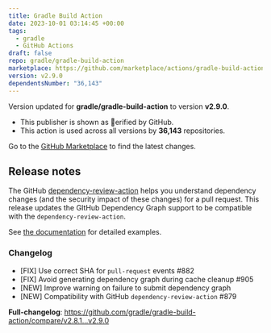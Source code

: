 ```yaml
---
title: Gradle Build Action
date: 2023-10-01 03:14:45 +00:00
tags:
  - gradle
  - GitHub Actions
draft: false
repo: gradle/gradle-build-action
marketplace: https://github.com/marketplace/actions/gradle-build-action
version: v2.9.0
dependentsNumber: "36,143"
---
```



Version updated for **gradle/gradle-build-action** to version **v2.9.0**.
- This publisher is shown as erified by GitHub.
- This action is used across all versions by **36,143** repositories.

Go to the [GitHub Marketplace](https://github.com/marketplace/actions/gradle-build-action) to find the latest changes.

## Release notes

The GitHub [dependency-review-action](https://github.com/actions/dependency-review-action) helps you 
understand dependency changes (and the security impact of these changes) for a pull request.
This release updates the GItHub Dependency Graph support to be compatible with the `dependency-review-action`.

See [the documentation](https://github.com/gradle/gradle-build-action#integrating-the-dependency-review-action) for detailed examples.

### Changelog
- [FIX] Use correct SHA for `pull-request` events #882 
- [FIX] Avoid generating dependency graph during cache cleanup #905 
- [NEW] Improve warning on failure to submit dependency graph 
- [NEW] Compatibility with GitHub `dependency-review-action` #879 

**Full-changelog**: https://github.com/gradle/gradle-build-action/compare/v2.8.1...v2.9.0
